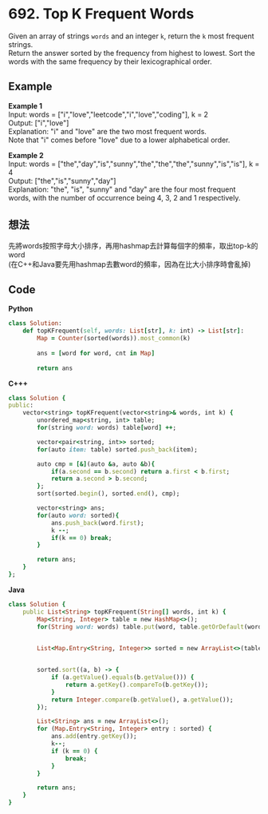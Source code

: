 # 692. Top K Frequent Words
Given an array of strings `words` and an integer `k`, return the `k` most frequent strings.  
Return the answer sorted by the frequency from highest to lowest. Sort the words with the same frequency by their lexicographical order.  

 
## Example
**Example 1**  
Input: words = ["i","love","leetcode","i","love","coding"], k = 2  
Output: ["i","love"]  
Explanation: "i" and "love" are the two most frequent words.  
Note that "i" comes before "love" due to a lower alphabetical order.  

**Example 2**  
Input: words = ["the","day","is","sunny","the","the","the","sunny","is","is"], k = 4  
Output: ["the","is","sunny","day"]  
Explanation: "the", "is", "sunny" and "day" are the four most frequent words, with the number of occurrence being 4, 3, 2 and 1 respectively.  

## 想法
先將words按照字母大小排序，再用hashmap去計算每個字的頻率，取出top-k的word  
(在C++和Java要先用hashmap去數word的頻率，因為在比大小排序時會亂掉)  

## Code
**Python**  
```ruby
class Solution:
    def topKFrequent(self, words: List[str], k: int) -> List[str]:
        Map = Counter(sorted(words)).most_common(k)
        
        ans = [word for word, cnt in Map]
        
        return ans
```
**C+++**
```ruby
class Solution {
public:
    vector<string> topKFrequent(vector<string>& words, int k) {
        unordered_map<string, int> table;
        for(string word: words) table[word] ++;

        vector<pair<string, int>> sorted;
        for(auto item: table) sorted.push_back(item);

        auto cmp = [&](auto &a, auto &b){
            if(a.second == b.second) return a.first < b.first;
            return a.second > b.second;
        };
        sort(sorted.begin(), sorted.end(), cmp);

        vector<string> ans;
        for(auto word: sorted){
            ans.push_back(word.first);
            k --;
            if(k == 0) break;
        }

        return ans;
    }
};
```
**Java**
```ruby
class Solution {
    public List<String> topKFrequent(String[] words, int k) {
        Map<String, Integer> table = new HashMap<>();
        for(String word: words) table.put(word, table.getOrDefault(word, 0) + 1);

        
        List<Map.Entry<String, Integer>> sorted = new ArrayList<>(table.entrySet());


        sorted.sort((a, b) -> {
            if (a.getValue().equals(b.getValue())) {
                return a.getKey().compareTo(b.getKey());
            }
            return Integer.compare(b.getValue(), a.getValue());
        });

        List<String> ans = new ArrayList<>();
        for (Map.Entry<String, Integer> entry : sorted) {
            ans.add(entry.getKey());
            k--;
            if (k == 0) {
                break;
            }
        }

        return ans;
    }
}
```
